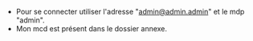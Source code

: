- Pour se connecter utiliser l'adresse "admin@admin.admin" et le mdp "admin".
- Mon mcd est présent dans le dossier annexe.
